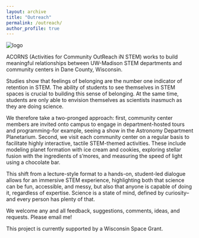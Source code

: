 ```yaml
---
layout: archive
title: "Outreach"
permalink: /outreach/
author_profile: true
---
```


![logo](https://github.com/user-attachments/assets/3b7b1b9c-cd1b-42a9-96b6-15dc8f10b216)

ACORNS (Activities for Community OutReach iN STEM) works to build meaningful relationships between UW-Madison STEM departments and community centers in Dane County, Wisconsin. 

Studies show that feelings of belonging are the number one indicator of retention in STEM. The ability of students to see themselves in STEM spaces is crucial to building this sense of belonging. At the same time, students are only able to envision themselves as scientists inasmuch as they are doing science. 

We therefore take a two-pronged approach: first, community center members are invited onto campus to engage in department-hosted tours and programming–for example, seeing a show in the Astronomy Department Planetarium. Second, we visit each community center on a regular basis to facilitate highly interactive, tactile STEM-themed activities. These include modeling planet formation with ice cream and cookies, exploring stellar fusion with the ingredients of s’mores, and measuring the speed of light using a chocolate bar. 

This shift from a lecture-style format to a hands-on, student-led dialogue allows for an immersive STEM experience, highlighting both that science can be fun, accessible, and messy, but also that anyone is capable of doing it, regardless of expertise. Science is a state of mind, defined by curiosity–and every person has plenty of that. 

We welcome any and all feedback, suggestions, comments, ideas, and requests. Please email me! 

This project is currently supported by a Wisconsin Space Grant.
